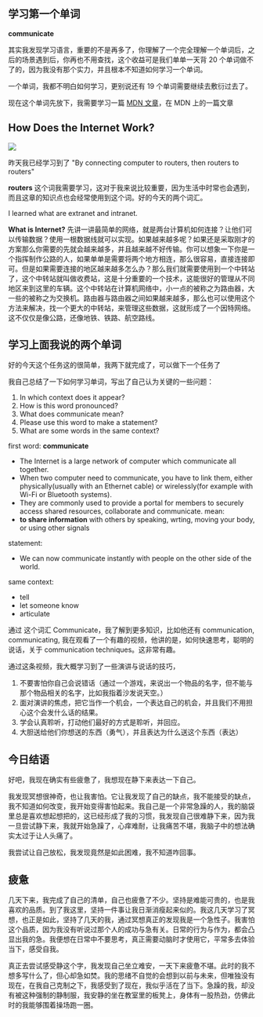 ## 学习第一个单词

**communicate**

其实我发现学习语言，重要的不是再多了，你理解了一个完全理解一个单词后，之后的场景遇到后，你再也不用查找，这个收益可是我们单单一天背 20 个单词做不了的，因为我没有那个实力，并且根本不知道如何学习一个单词。

一个单词，我都不明白如何学习，更别说还有 19 个单词需要继续去敷衍过去了。

现在这个单词先放下，我需要学习一篇 [MDN 文章](https://developer.mozilla.org/en-US/docs/Learn/Common_questions/Web_mechanics/How_does_the_Internet_work#summary)，在 MDN 上的一篇文章

## How Does the Internet Work?

![](附件/Pasted%20image%2020231202134353.png)

昨天我已经学习到了 "By connecting computer to routers, then routers to routers"

**routers** 这个词我需要学习，这对于我来说比较重要，因为生活中时常也会遇到，而且这章的知识点也会经常使用到这个词。好的今天的两个词汇。

I learned what are extranet and intranet.

**What is Internet?**
先讲一讲最简单的网络，就是两台计算机如何连接？让他们可以传输数据？使用一根数据线就可以实现。如果越来越多呢？如果还是采取刚才的方案那么你需要的先就会越来越多，并且越来越不好传输。你可以想象一下你是一个指挥制作公路的人，如果单单是需要将两个地方相连，那么很容易，直接连接即可。但是如果需要连接的地区越来越多怎么办？那么我们就需要使用到一个中转站了，这个中转站就叫做收费站，这是十分重要的一个技术，这能很好的管理从不同地区来到这里的车辆。这个中转站在计算机网络中，小一点的被称之为路由器，大一些的被称之为交换机。路由器与路由器之间如果越来越多，那么也可以使用这个方法来解决，找一个更大的中转站，来管理这些数据，这就形成了一个因特网络。这不仅仅是像公路，还像地铁、铁路、航空路线。

## 学习上面我说的两个单词

好的今天这个任务这的很简单，我两下就完成了，可以做下一个任务了

我自己总结了一下如何学习单词，写出了自己认为关键的一些问题：

1. In which context does it appear?
2. How is this word pronounced?
3. What does communicate mean?
4. Please use this word to make a statement?
5. What are some words in the same context?

first word: **communicate**

- The Internet is a large network of computer which communicate all together.
- When two computer need to communicate, you have to link them, either physically(usually with an Ethernet cable) or wirelessly(for example with Wi-Fi or Bluetooth systems).
- They are commonly used to provide a portal for members to securely access shared resources, collaborate and communicate.
mean:
- **to share information** with others by speaking, wrting, moving your body, or using other signals

statement:

- We can now communicate instantly with people on the other side of the world.

same context:

- tell
- let someone know
- articulate

通过 这个词汇 Communicate，我了解到更多知识，比如他还有 communication, communicating, 我在观看了一个有趣的视频，他讲的是，如何快速思考，聪明的说话，关于 communication techniques。这非常有趣。

通过这条视频，我大概学习到了一些演讲与说话的技巧，

1. 不要害怕你自己会说错话（通过一个游戏，来说出一个物品的名字，但不能与那个物品相关的名字，比如我指着沙发说天空。）
2. 面对演讲的焦虑，把它当作一个机会，一个表达自己的机会，并且我们不用担心这个会发什么话的结果。
3. 学会认真聆听，打动他们最好的方式是聆听，并回应。
4. 大胆送给他们你想送的东西（勇气），并且表达为什么送这个东西（表达）

## 今日结语

好吧，我现在确实有些疲惫了，我想现在静下来表达一下自己。

我发现冥想很神奇，也让我害怕。它让我发现了自己的缺点，我不能接受的缺点，我不知道如何改变，我开始变得害怕起来。我自己是一个非常急躁的人，我的脑袋里总是喜欢想起想把的，这已经形成了我的习惯，我发现自己很难静下来，因为我一旦尝试静下来，我就开始急躁了，心痒难耐，让我痛苦不堪，我脑子中的想法确实太过于让人头痛了。

我尝试让自己放松，我发现竟然是如此困难，我不知道咋回事。

## 疲惫

几天下来，我完成了自己的清单，自己也疲惫了不少。坚持是难能可贵的，也是我喜欢的品质。到了我这里，坚持一件事让我日渐消瘦起来似的。我这几天学习了冥想，也正是如此，坚持了几天的我，通过冥想真正的发现我是一个急性子。我害怕这个品质，因为我没有听说过那个人的成功与急有关。日常的行为与作为，都会凸显出我的急。我便想在日常中不要思考，真正需要动脑时才使用它，平常多去体验当下，感受自我。

真正去尝试感受静这个字，我发现自己坐立难安，一天下来疲惫不堪。此时的我不想多写什么了，但心却急如焚。我的思绪不自觉的会想到以前与未来，但唯独没有现在，在我自己克制之下，我感受到了现在，我似乎活在了当下。急躁的我，却没有被这种强制的静制服，我安静的坐在教室里的板凳上，身体有一股热劲，仿佛此时的我能够围着操场跑一圈。
